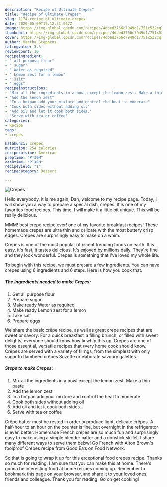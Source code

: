 ```yaml
---
description: "Recipe of Ultimate Crepes"
title: "Recipe of Ultimate Crepes"
slug: 1174-recipe-of-ultimate-crepes
date: 2020-05-09T19:12:31.967Z
image: https://img-global.cpcdn.com/recipes/4dbed3766c7949d1/751x532cq70/crepes-recipe-main-photo.jpg
thumbnail: https://img-global.cpcdn.com/recipes/4dbed3766c7949d1/751x532cq70/crepes-recipe-main-photo.jpg
cover: https://img-global.cpcdn.com/recipes/4dbed3766c7949d1/751x532cq70/crepes-recipe-main-photo.jpg
author: Martha Stephens
ratingvalue: 3.3
reviewcount: 10
recipeingredient:
- " all purpose flour"
- " sugar"
- " Water as required"
- " Lemon zest for a lemon"
- " salt"
- " eggs"
recipeinstructions:
- "Mix all the ingredients in a bowl except the lemon zest. Make a thin paste"
- "Add the lemon zest"
- "In a hotpan add your mixture and control the heat to moderate"
- "Cook both sides without adding oil"
- "Add oil and let it cook both sides."
- "Serve with tea or coffee"
categories:
- Recipe
tags:
- crepes

katakunci: crepes 
nutrition: 254 calories
recipecuisine: American
preptime: "PT30M"
cooktime: "PT46M"
recipeyield: "1"
recipecategory: Dessert

---
```



![Crepes](https://img-global.cpcdn.com/recipes/4dbed3766c7949d1/751x532cq70/crepes-recipe-main-photo.jpg)

Hello everybody, it is me again, Dan, welcome to my recipe page. Today, I will show you a way to prepare a special dish, crepes. It is one of my favorites food recipes. This time, I will make it a little bit unique. This will be really delicious.

MMM! best crepe recipe ever! one of my favorite breakfast recipes! These homemade crepes are ultra thin and delicate with the most buttery crisp edges. Crepes are surprisingly easy to make on a whim.

Crepes is one of the most popular of recent trending foods on earth. It is easy, it's fast, it tastes delicious. It's enjoyed by millions daily. They're fine and they look wonderful. Crepes is something that I've loved my whole life.


To begin with this recipe, we must prepare a few ingredients. You can have crepes using 6 ingredients and 6 steps. Here is how you cook that.

<!--inarticleads1-->

##### The ingredients needed to make Crepes:

1. Get  all purpose flour
1. Prepare  sugar
1. Make ready  Water as required
1. Make ready  Lemon zest for a lemon
1. Take  salt
1. Prepare  eggs


We share the basic crêpe recipe, as well as great crepe recipes that are sweet or savory. For a quick breakfast, a filling brunch, or filled with sweet delights, everyone should know how to whip this up. Crepes are one of those essential, versatile recipes that every home cook should know. Crêpes are served with a variety of fillings, from the simplest with only sugar to flambéed crêpes Suzette or elaborate savoury galettes. 

<!--inarticleads2-->

##### Steps to make Crepes:

1. Mix all the ingredients in a bowl except the lemon zest. Make a thin paste
1. Add the lemon zest
1. In a hotpan add your mixture and control the heat to moderate
1. Cook both sides without adding oil
1. Add oil and let it cook both sides.
1. Serve with tea or coffee


Crêpe batter must be rested in order to produce light, delicate crêpes. A half-hour to an hour on the counter is fine, but overnight in the refrigerator is even better. Homemade French crêpes are so much fun and surprisingly easy to make using a simple blender batter and a nonstick skillet. I share many different ways to serve them below! Go French with Alton Brown&#39;s foolproof Crepes recipe from Good Eats on Food Network. 

So that is going to wrap it up for this exceptional food crepes recipe. Thanks so much for reading. I am sure that you can make this at home. There's gonna be interesting food at home recipes coming up. Remember to bookmark this page on your browser, and share it to your loved ones, friends and colleague. Thank you for reading. Go on get cooking!
